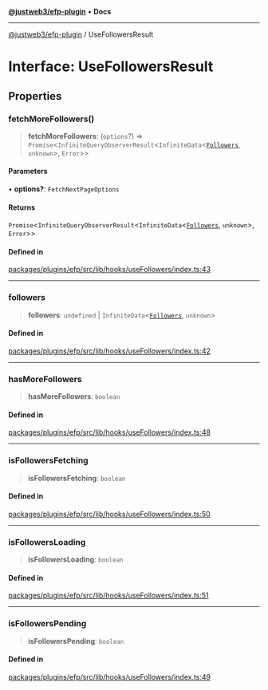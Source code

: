 [**@justweb3/efp-plugin**](../README.md) • **Docs**

***

[@justweb3/efp-plugin](../globals.md) / UseFollowersResult

# Interface: UseFollowersResult

## Properties

### fetchMoreFollowers()

> **fetchMoreFollowers**: (`options`?) => `Promise`\<`InfiniteQueryObserverResult`\<`InfiniteData`\<[`Followers`](Followers.md), `unknown`\>, `Error`\>\>

#### Parameters

• **options?**: `FetchNextPageOptions`

#### Returns

`Promise`\<`InfiniteQueryObserverResult`\<`InfiniteData`\<[`Followers`](Followers.md), `unknown`\>, `Error`\>\>

#### Defined in

[packages/plugins/efp/src/lib/hooks/useFollowers/index.ts:43](https://github.com/JustaName-id/JustaName-sdk/blob/dc845c10af242e3ca87d95ef392516ac0bfa8b95/packages/plugins/efp/src/lib/hooks/useFollowers/index.ts#L43)

***

### followers

> **followers**: `undefined` \| `InfiniteData`\<[`Followers`](Followers.md), `unknown`\>

#### Defined in

[packages/plugins/efp/src/lib/hooks/useFollowers/index.ts:42](https://github.com/JustaName-id/JustaName-sdk/blob/dc845c10af242e3ca87d95ef392516ac0bfa8b95/packages/plugins/efp/src/lib/hooks/useFollowers/index.ts#L42)

***

### hasMoreFollowers

> **hasMoreFollowers**: `boolean`

#### Defined in

[packages/plugins/efp/src/lib/hooks/useFollowers/index.ts:48](https://github.com/JustaName-id/JustaName-sdk/blob/dc845c10af242e3ca87d95ef392516ac0bfa8b95/packages/plugins/efp/src/lib/hooks/useFollowers/index.ts#L48)

***

### isFollowersFetching

> **isFollowersFetching**: `boolean`

#### Defined in

[packages/plugins/efp/src/lib/hooks/useFollowers/index.ts:50](https://github.com/JustaName-id/JustaName-sdk/blob/dc845c10af242e3ca87d95ef392516ac0bfa8b95/packages/plugins/efp/src/lib/hooks/useFollowers/index.ts#L50)

***

### isFollowersLoading

> **isFollowersLoading**: `boolean`

#### Defined in

[packages/plugins/efp/src/lib/hooks/useFollowers/index.ts:51](https://github.com/JustaName-id/JustaName-sdk/blob/dc845c10af242e3ca87d95ef392516ac0bfa8b95/packages/plugins/efp/src/lib/hooks/useFollowers/index.ts#L51)

***

### isFollowersPending

> **isFollowersPending**: `boolean`

#### Defined in

[packages/plugins/efp/src/lib/hooks/useFollowers/index.ts:49](https://github.com/JustaName-id/JustaName-sdk/blob/dc845c10af242e3ca87d95ef392516ac0bfa8b95/packages/plugins/efp/src/lib/hooks/useFollowers/index.ts#L49)
